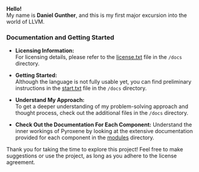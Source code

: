 **Hello!**  
My name is **Daniel Gunther**, and this is my first major excursion into the world of LLVM.

### Documentation and Getting Started

- **Licensing Information:**  
  For licensing details, please refer to the [license.txt](/docs/license.txt) file in the `/docs` directory.

- **Getting Started:**  
  Although the language is not fully usable yet, you can find preliminary instructions in the [start.txt](/docs/start.txt) file in the `/docs` directory.

- **Understand My Approach:**  
  To get a deeper understanding of my problem-solving approach and thought process, check out the additional files in the `/docs` directory.

- **Check Out the Documentation For Each Component:**
  Understand the inner workings of Pyroxene by looking at the extensive documentation provided for each component in the [modules](/docs/modules/) directory.  

Thank you for taking the time to explore this project! Feel free to make suggestions or use the project, as long as you adhere to the license agreement.

